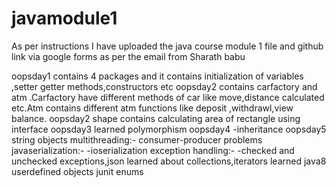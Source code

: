 # javamodule1
As per instructions I have uploaded the java course module 1 file and github link via google forms as per the email from Sharath babu

oopsday1 contains 4 packages and it contains initialization of variables ,setter getter methods,constructors etc
oopsday2 contains carfactory and atm .Carfactory have different methods of car like move,distance calculated etc.Atm contains different atm functions like deposit ,withdrawl,view balance.
oopsday2 shape contains calculating area of rectangle using interface
oopsday3 learned polymorphism
oopsday4 -inheritance
oopsday5 string objects
multithreading:- consumer-producer problems
javaserialization:- -ioserialization
exception handling:- -checked and unchecked exceptions,json 
learned about collections,iterators
learned java8
userdefined objects
junit
enums
